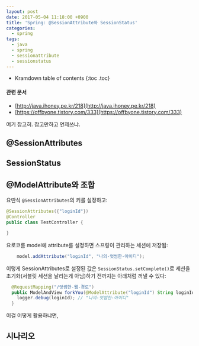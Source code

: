 ```yaml
---
layout: post
date: 2017-05-04 11:18:00 +0900
title: 'Spring: @SessionAttribute와 SessionStatus'
categories:
  - spring
tags:
  - java
  - spring
  - sessionattribute
  - sessionstatus
---
```


* Kramdown table of contents
{:toc .toc}

#### 관련 문서

- [http://java.ihoney.pe.kr/218](http://java.ihoney.pe.kr/218)
- [https://offbyone.tistory.com/333](https://offbyone.tistory.com/333)

여기 참고혀. 참고만하고 언제쓰냐.

## @SessionAttributes

## SessionStatus

## @ModelAttribute와 조합

요딴식 `@SessionAttributes`의 키를 설정하고:

```java
@SessionAttributes({"loginId"})
@Controller
public class TestController {

}
```

요로코롬 model에 attribute를 설정하면 스프링이 관리하는 세션에 저장됨:

```java
    model.addAttribute("loginId", "나의-엇썸한-아이디");
```

이렇게 SessionAttributes로 설정된 값은 `SessionStatus.setComplete()`로 세션을 초기화(서블릿 세션을 날리는게 아님)하기 전까지는 아래처럼 꺼낼 수 있다:

```java
  @RequestMapping("/엇썸한-웹-경로")
  public ModelAndView forkYou(@ModelAttribute("loginId") String loginId) throws Exception {
    logger.debug(loginId); // "나의-엇썸한-아이디"
  }
```

이걸 어떻게 활용하냐면,

## 시나리오
